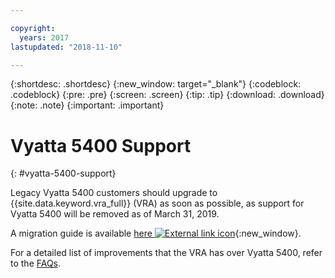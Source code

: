 ```yaml
---

copyright:
  years: 2017
lastupdated: "2018-11-10"

---
```


{:shortdesc: .shortdesc}
{:new_window: target="_blank"}
{:codeblock: .codeblock}
{:pre: .pre}
{:screen: .screen}
{:tip: .tip}
{:download: .download}
{:note: .note}
{:important: .important}

# Vyatta 5400 Support
{: #vyatta-5400-support}

Legacy Vyatta 5400 customers should upgrade to {{site.data.keyword.vra_full}} (VRA) as soon as possible, as support for Vyatta 5400 will be removed as of March 31, 2019.

A migration guide is available [here ![External link icon](../../icons/launch-glyph.svg "External link icon")](http://wpc.c320.edgecastcdn.net/00C320/Vyatta%205400%20to%20Virtual%20Router%20Appliance%20Upgrade%20Options.pdf){:new_window}.

For a detailed list of improvements that the VRA has over Vyatta 5400, refer to the [FAQs](/docs/infrastructure/virtual-router-appliance?topic=virtual-router-appliance-faqs-for-ibm-virtual-router-appliance#what-improvements-does-the-virtual-router-appliance-vyatta-5600-have-over-the-vyatta-5400-).
